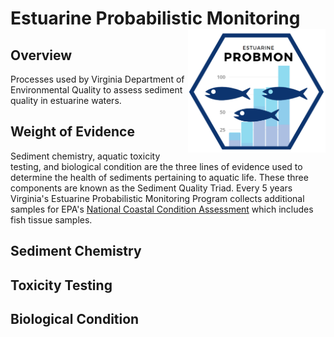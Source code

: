 
<!-- README.md is generated from README.Rmd. Please edit that file -->
Estuarine Probabilistic Monitoring <a href='https://www.deq.virginia.gov/Programs/Water/WaterQualityInformationTMDLs/WaterQualityMonitoring/ProbabilisticMonitoring.aspx'><img src='figures/ProbMon.png' align="right" height="198.5" /></a>
============================================================================================================================================================================================================================================

Overview
--------

Processes used by Virginia Department of Environmental Quality to assess sediment quality in estuarine waters.

Weight of Evidence
------------------

Sediment chemistry, aquatic toxicity testing, and biological condition are the three lines of evidence used to determine the health of sediments pertaining to aquatic life. These three components are known as the Sediment Quality Triad. Every 5 years Virginia's Estuarine Probabilistic Monitoring Program collects additional samples for EPA's [National Coastal Condition Assessment](https://www.epa.gov/national-aquatic-resource-surveys/ncca) which includes fish tissue samples.

Sediment Chemistry
------------------

Toxicity Testing
----------------

Biological Condition
--------------------
